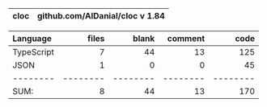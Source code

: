cloc|github.com/AlDanial/cloc v 1.84
--- | ---

Language|files|blank|comment|code
:-------|-------:|-------:|-------:|-------:
TypeScript|7|44|13|125
JSON|1|0|0|45
--------|--------|--------|--------|--------
SUM:|8|44|13|170
